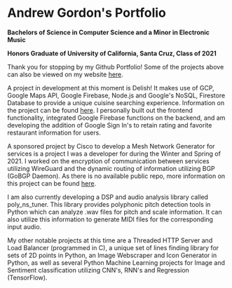 # Andrew Gordon's Portfolio
**Bachelors of Science in Computer Science and a Minor in Electronic Music** 

**Honors Graduate of University of California, Santa Cruz, Class of 2021**

Thank you for stopping by my Github Portfolio! Some of the projects above can also be viewed on my website [here](https://andrewgordon.herokuapp.com/).

A project in development at this moment is Delish! It makes use of GCP, Google Maps API, Google Firebase, Node.js and Google's NoSQL, Firestore Database to provide a unique cuisine searching experience. Information on the project can be found [here](https://github.com/cyruskarsan/Delish-Food). I personally built out the frontend functionality, integrated Google Firebase functions on the backend, and am developing the addition of Google Sign In's to retain rating and favorite restaurant information for users.

A sponsored project by Cisco to develop a Mesh Network Generator for services is a project I was a developer for during the Winter and Spring of 2021. I worked on the encryption of communication between services utilizing WireGuard and the dynamic routing of information utilizing BGP (GoBGP Daemon). As there is no available public repo, more information on this project can be found [here](https://csspp.soe.ucsc.edu/2021cisco).

I am also currently developing a DSP and audio analysis library called poly_ns_tuner. This library provides polyphonic pitch detection tools in Python which can analyze .wav files for pitch and scale information. It can also utilize this information to generate MIDI files for the corresponding input audio.

My other notable projects at this time are a Threaded HTTP Server and Load Balancer (programmed in C), a unique set of lines finding library for sets of 2D points in Python, an Image Webscraper and Icon Generator in Python, as well as several Python Machine Learning projects for Image and Sentiment classification utilizing CNN's, RNN's and Regression (TensorFlow).
